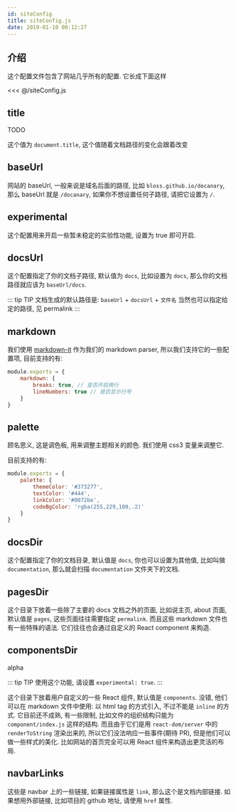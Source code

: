 ```yaml
---
id: siteConfig
title: siteConfig.js
date: 2019-01-10 00:12:27
---
```


## 介绍

这个配置文件包含了网站几乎所有的配置. 它长成下面这样

<<< @/siteConfig.js

## title

<TodoTag>TODO</TodoTag>

这个值为 `document.title`, 这个值随着文档路径的变化会跟着改变

## baseUrl

网站的 baseUrl, 一般来说是域名后面的路径, 比如 `bloss.github.io/docanary`, 那么 baseUrl 就是 `/docanary`, 如果你不想设置任何子路径, 请把它设置为 `/`.

## experimental

这个配置用来开启一些暂未稳定的实验性功能, 设置为 true 即可开启.

## docsUrl

这个配置指定了你的文档子路径, 默认值为 `docs`, 比如设置为 `docs`, 那么你的文档路径就应该为 `baseUrl/docs`.

::: tip TIP
文档生成的默认路径是: `baseUrl` + `docsUrl` + `文件名`
当然也可以指定给定的路径, 见 permalink
:::

## markdown

我们使用 [markdown-it](https://github.com/markdown-it/markdown-it) 作为我们的 markdown parser, 所以我们支持它的一些配置项, 目前支持的有:

```js
module.exports = {
	markdown: {
		breaks: true, // 是否开启换行
		lineNumbers: true // 是否显示行号
	}
}
```

## palette

顾名思义, 这是调色板, 用来调整主题相关的颜色. 我们使用 css3 变量来调整它.

目前支持的有:

```js
module.exports = {
	palette: {
		themeColor: '#373277',
		textColor: '#444',
		linkColor: '#0072be',
		codeBgColor: 'rgba(255,229,100,.2)'
	}
}
```

## docsDir

这个配置指定了你的文档目录, 默认值是 `docs`, 你也可以设置为其他值, 比如叫做 `documentation`, 那么就会扫描 `documentation` 文件夹下的文档.

## pagesDir

这个目录下放着一些除了主要的 docs 文档之外的页面, 比如说主页, about 页面, 默认值是 `pages`, 这些页面往往需要指定 `permalink`. 而且这些 markdown 文件也有一些特殊的语法. 它们往往也会通过自定义的 React component 来构造.

## componentsDir

<AlphaTag>alpha</AlphaTag>

::: tip TIP
使用这个功能, 请设置 `experimental: true`.
:::

这个目录下放着用户自定义的一些 React 组件, 默认值是 `components`. 没错, 他们可以在 markdown 文件中使用: 以 html tag 的方式引入, 不过不能是 `inline` 的方式. 它目前还不成熟, 有一些限制, 比如文件的组织结构只能为 `component/index.js` 这样的结构. 而且由于它们是用 `react-dom/server` 中的 `renderToString` 渲染出来的, 所以它们没法响应一些事件(期待 PR), 但是他们可以做一些样式的美化. 比如网站的首页完全可以用 React 组件来构造出更灵活的布局.

## navbarLinks

这些是 navbar 上的一些链接, 如果链接属性是 `link`, 那么这个是文档内部链接. 如果想用外部链接, 比如项目的 github 地址, 请使用 `href` 属性.
